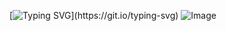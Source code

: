 [![Typing SVG](https://readme-typing-svg.demolab.com?font=Fira+Code&size=22&pause=1000&center=true&random=true&width=850&lines=Welcome+to+Audites+profile!)](https://git.io/typing-svg)
![Image](https://user-images.githubusercontent.com/74038190/212750155-3ceddfbd-19d3-40a3-87af-8d329c8323c4.gif)
